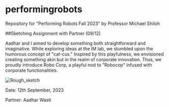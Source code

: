 # performingrobots

Repository for "Performing Robots Fall 2023" by Professor Michael Shiloh

##Sketching Assignment with Partner (09/12)

Aadhar and I aimed to develop something both straightforward and imaginative. While exploring ideas at the IM lab, we stumbled upon the humorous concept of "cat-cus." Inspired by this playfulness, we envisioned creating something akin but in the realm of corporate innovation. Thus, we proudly introduce Robo Corp, a playful nod to "Robocop" infused with corporate functionalities.

![Rough_sketch](https://github.com/sparuthi/performingrobots/assets/99080736/f53797e2-b9f4-4192-9639-3ab1fe0ac0b1)

Date: 12th September, 2023

Partner: Aadhar Wasti 



